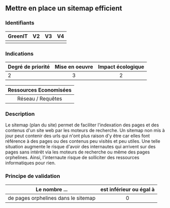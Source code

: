 ## Mettre en place un sitemap efficient

### Identifiants

| GreenIT |  V2  |  V3  |  V4  |
|:-------:|:----:|:----:|:----:|
|      |   |   |      |

### Indications

| Degré de priorité |      Mise en oeuvre       |  Impact écologique    |
|-------------------|:-------------------------:|:---------------------:|
| 2 | 3 | 2 |

|Ressources Economisées                                      |
|:----------------------------------------------------------:|
| Réseau / Requêtes    |

### Description

Le sitemap (plan du site) permet de faciliter l'indexation des pages et des contenus d'un site web par les moteurs de recherche. 
Un sitemap non mis à jour peut contenir des urls qui n'ont plus raison d'y être car elles font référence à des pages ou des contenus peu visités et peu utiles.
Une telle situation augmente le risque d'avoir des internautes qui arrivent sur des pages sans intérêt via les moteurs de recherche ou même des pages orphelines.
Ainsi, l'internaute risque de solliciter des ressources informatiques pour rien.

### Principe de validation

| Le nombre ... |     est inférieur ou égal à   |  
|-------------------|:-------------------------:|
| de pages orphelines dans le sitemap    |  0 |
